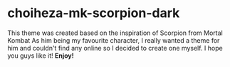 # choiheza-mk-scorpion-dark

This theme was created based on the inspiration of Scorpion from Mortal Kombat
As him being my favourite character, I really wanted a theme for him and couldn't find any online so I decided to create one myself.
I hope you guys like it!
**Enjoy!**
